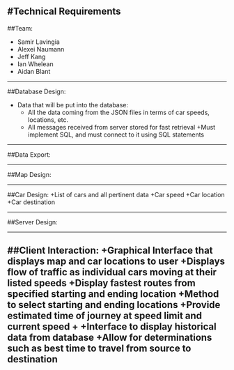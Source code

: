 #Technical Requirements
----
##Team:
+ Samir Lavingia
+ Alexei Naumann
+ Jeff Kang
+ Ian Whelean
+ Aidan Blant

----
##Database Design:
+ Data that will be put into the database:
	+ All the data coming from the JSON files in terms of car speeds, locations, etc.
	+ All messages received from server stored for fast retrieval
	+Must implement SQL, and must connect to it using SQL statements
----

##Data Export:


----

##Map Design:

----

##Car Design:
+List of cars and all pertinent data
	+Car speed
	+Car location
	+Car destination

----

##Server Design:


----

##Client Interaction:
+Graphical Interface that displays map and car locations to user
	+Displays flow of traffic as individual cars moving at their listed speeds
	+Display fastest routes from specified starting and ending location
		+Method to select starting and ending locations
		+Provide estimated time of journey at speed limit and current speed
	+
+Interface to display historical data from database
	+Allow for determinations such as best time to travel from source to destination 
----
